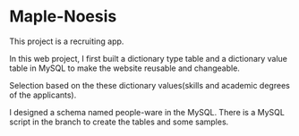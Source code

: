 # Maple-Noesis
This project is a recruiting app.

In this web project, I first built a dictionary type table and a dictionary value table in MySQL to make the website reusable and changeable.


                    
Selection based on the these dictionary values(skills and academic degrees of the applicants).

I designed a schema named people-ware in the MySQL. There is a MySQL script in the branch to create the tables and some samples.
